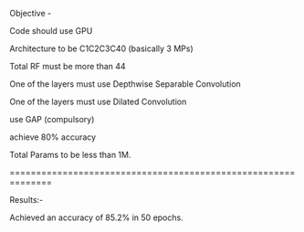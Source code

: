 
Objective - 

Code should use GPU

Architecture to be C1C2C3C40 (basically 3 MPs)

Total RF must be more than 44

One of the layers must use Depthwise Separable Convolution

One of the layers must use Dilated Convolution

use GAP (compulsory)

achieve 80% accuracy

Total Params to be less than 1M. 

==============================================================


Results:-

Achieved an accuracy of 85.2% in 50 epochs.
